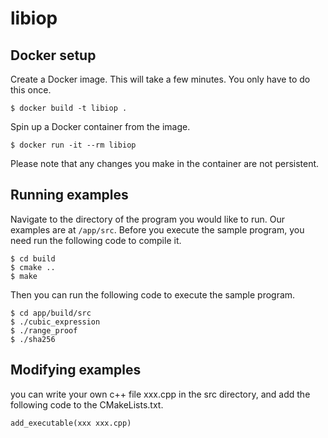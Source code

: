 # libiop

## Docker setup

Create a Docker image. This will take a few minutes. You only have to do 
this once.
```
$ docker build -t libiop .
```

Spin up a Docker container from the image.
```
$ docker run -it --rm libiop
```

Please note that any changes you make in the container are not persistent. 

## Running examples

Navigate to the directory of the program you would like to run.
Our examples are at `/app/src`.
Before you execute the sample program, you need run the following code to compile it.
```
$ cd build
$ cmake ..
$ make
```

Then you can run the following code to execute the sample program.

```
$ cd app/build/src
$ ./cubic_expression
$ ./range_proof
$ ./sha256
```

## Modifying examples
you can write your own c++ file xxx.cpp in the src directory, and add the following code to the CMakeLists.txt.
```
add_executable(xxx xxx.cpp)
```

